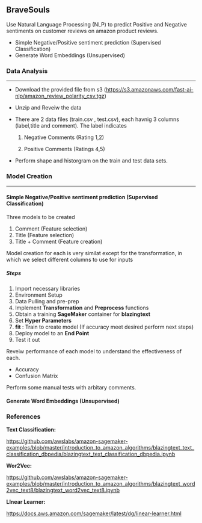 ## BraveSouls

Use Natural Language Processing (NLP) to predict Positive and Negative sentiments on customer reviews on amazon product reviews.

* Simple Negative/Positive sentiment prediction (Supervised Classification)
* Generate Word Embeddings (Unsupervised)

### Data Analysis
___
* Download the provided file from s3 (https://s3.amazonaws.com/fast-ai-nlp/amazon_review_polarity_csv.tgz)
* Unzip and Reveiw the data  
* There are 2 data files (train.csv , test.csv), each havnig 3 columns (label,title and comment). 
  The label indicates
  
  1. Negative Comments (Rating 1,2)
  
  2. Positive Comments (Ratings 4,5)
* Perform shape and historgram on the train and test data sets. 

### Model Creation
___

####  Simple Negative/Positive sentiment prediction (Supervised Classification)


Three models to be created

1. Comment (Feature selection)
2. Title (Feature selection)
3. Title + Comment (Feature creation)

Model creation for each is very similat except for the transformation, in which we select different columns to use for inputs

##### Steps

1. Import necessary libraries
2. Environment Setup
3. Data Pulling and pre-prep
4. Implement __Transformation__ and __Preprocess__ functions
5. Obtain a training __SageMaker__ container for __blazingtext__
6. Set __Hyper Parameters__
7. __fit__ : Train to create model (If accuracy meet desired perform next steps)
8. Deploy model to an __End Point__
9. Test it out

Reveiw performance of each model to understand the effectiveness of each. 
* Accuracy
* Confusion Matrix

Perform some manual tests with arbitary comments.

####  Generate Word Embeddings (Unsupervised) 



### References

__Text Classification:__

https://github.com/awslabs/amazon-sagemaker-examples/blob/master/introduction_to_amazon_algorithms/blazingtext_text_classification_dbpedia/blazingtext_text_classification_dbpedia.ipynb


__Wor2Vec:__

https://github.com/awslabs/amazon-sagemaker-examples/blob/master/introduction_to_amazon_algorithms/blazingtext_word2vec_text8/blazingtext_word2vec_text8.ipynb

__LInear Learner:__

https://docs.aws.amazon.com/sagemaker/latest/dg/linear-learner.html

